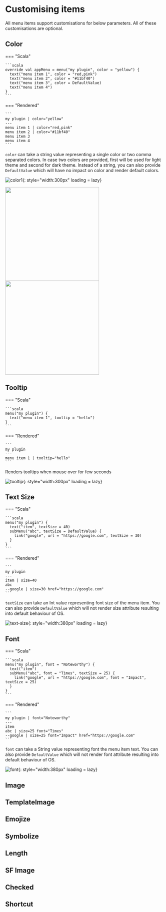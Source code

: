 # Customising items

All menu items support customisations for below parameters. All of these customisations are optional.

## Color

=== "Scala"

    ```scala
    override val appMenu = menu("my plugin", color = "yellow") {
      text("menu item 1", color = "red,pink")
      text("menu item 2", color = "#11bf40")
      text("menu item 3", color = DefaultValue)
      text("menu item 4")
    }
    ```

=== "Rendered"

    ```
    my plugin | color="yellow"
    ---
    menu item 1 | color="red,pink"
    menu item 2 | color="#11bf40"
    menu item 3
    menu item 4
    ```

`color` can take a string value representing a single color or two comma separated colors.
In case two colors are provided, first will be used for light theme and second for dark theme.
Instead of a string, you can also provide `DefaultValue` which will have no impact on color and render default colors.

![color1](/images/customising-items/color-1.png){: style="width:300px" loading = lazy}

<div>
  <img src="/images/customising-items/color-2.png" style="height:300px" />
  <img src="/images/customising-items/color-3.png" style="height:300px" />
</div>

## Tooltip

=== "Scala"

    ```scala
    menu("my plugin") {
      text("menu item 1", tooltip = "hello")
    }
    ```

=== "Rendered"

    ```
    my plugin
    ---
    menu item 1 | tooltip="hello"
    ```

Renders tooltips when mouse over for few seconds

![tooltip](/images/customising-items/tooltip.png){: style="width:300px" loading = lazy}

## Text Size

=== "Scala"

    ```scala
    menu("my plugin") {
      text("item", textSize = 40)
      subMenu("abc", textSize = DefaultValue) {
        link("google", url = "https://google.com", textSize = 30)
      }
    }
    ```

=== "Rendered"

    ```
    my plugin
    ---
    item | size=40
    abc
    --google | size=30 href="https://google.com"
    ```

`textSize` can take an Int value representing font size of the menu item. You can also provide `DefaultValue` which will not render size attribute resulting into default behaviour of OS.

![text-size](/images/customising-items/text-size.png){: style="width:380px" loading = lazy}

## Font

=== "Scala"

    ```scala
    menu("my plugin", font = "Noteworthy") {
      text("item")
      subMenu("abc", font = "Times", textSize = 25) {
        link("google", url = "https://google.com", font = "Impact", textSize = 25)
      }
    }
    ```

=== "Rendered"

    ```
    my plugin | font="Noteworthy"
    ---
    item
    abc | size=25 font="Times"
    --google | size=25 font="Impact" href="https://google.com"
    ```

`font` can take a String value representing font the menu item text. You can also provide `DefaultValue` which will not render font attribute resulting into default behaviour of OS.

![font](/images/customising-items/font.png){: style="width:380px" loading = lazy}

## Image
## TemplateImage
## Emojize
## Symbolize
## Length
## SF Image
## Checked
## Shortcut